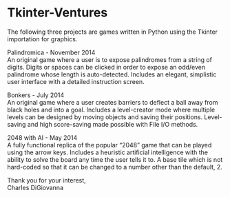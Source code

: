 Tkinter-Ventures
====================

The following three projects are games written in Python using the Tkinter importation for graphics.

Palindromica - November 2014	
An original game where a user is to expose palindromes from a string of digits.
Digits or spaces can be clicked in order to expose an odd/even palindrome whose length is auto-detected.
Includes an elegant, simplistic user interface with a detailed instruction screen.

Bonkers - July 2014	 
An original game where a user creates barriers to deflect a ball away from black holes and into a goal.
Includes a level-creator mode where multiple levels can be designed by moving objects and saving their positions.
Level-saving and high score-saving made possible with File I/O methods.

2048 with AI - May 2014	 
A fully functional replica of the popular “2048” game that can be played using the arrow keys.
Includes a heuristic artificial intelligence with the ability to solve the board any time the user tells it to.
A base tile which is not hard-coded so that it can be changed to a number other than the default, 2.

Thank you for your interest,        
Charles DiGiovanna
